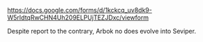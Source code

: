 https://docs.google.com/forms/d/1kckcq_uv8dk9-W5rIdtqRwCHN4Uh209ELPUjTEZJDxc/viewform









Despite report to the contrary, Arbok no does evolve into Seviper.



